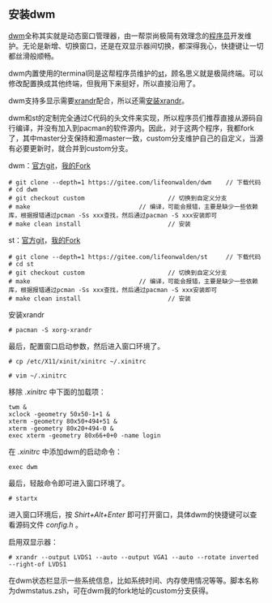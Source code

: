 ## 安装dwm

[dwm](https://dwm.suckless.org)全称其实就是动态窗口管理器，由一帮崇尚极简有效理念的[程序员](https://dwm.suckless.org)开发维护。无论是新增、切换窗口，还是在双显示器间切换，都深得我心，快捷键让一切都丝滑般顺畅。

dwm内置使用的terminal同是这帮程序员维护的[st](https://st.suckless.org)，顾名思义就是极简终端。可以修改配置换成其他终端，但我用下来挺好，所以直接沿用了。

dwm支持多显示需要[xrandr](https://www.x.org/wiki/Projects/XRandR)配合，所以还需[安装xrandr](https://wiki.archlinux.org/index.php/Xrandr)。

dwm和st的定制完全通过C代码的头文件来实现，所以程序员们推荐直接从源码自行编译，并没有加入到pacman的软件源内。因此，对于这两个程序，我都fork了，其中master分支保持和源master一致，custom分支维护自己的自定义，当源有必要更新时，就合并到custom分支。

dwm：[官方git](https://git.suckless.org/dwm)，[我的Fork](https://gitee.com/lifeonwalden/dwm)
```
# git clone --depth=1 https://gitee.com/lifeonwalden/dwm 	// 下载代码
# cd dwm
# git checkout custom 						// 切换到自定义分支
# make 								// 编译，可能会报错，主要是缺少一些依赖库，根据报错通过pcman -Ss xxx查找，然后通过pacman -S xxx安装即可
# make clean install						// 安装
```
 
st：[官方git](https://git.suckless.org/st)，[我的Fork](https://gitee.com/lifeonwalden/st)
```
# git clone --depth=1 https://gitee.com/lifeonwalden/st		// 下载代码
# cd st
# git checkout custom 						// 切换到自定义分支
# make 								// 编译，可能会报错，主要是缺少一些依赖库，根据报错通过pcman -Ss xxx查找，然后通过pacman -S xxx安装即可
# make clean install						// 安装
```

安装xrandr

`# pacman -S xorg-xrandr`

最后，配置窗口启动参数，然后进入窗口环境了。

`# cp /etc/X11/xinit/xinitrc ~/.xinitrc`

`# vim ~/.xinitrc`

移除 _.xinitrc_ 中下面的加载项：
```
twm &
xclock -geometry 50x50-1+1 &
xterm -geometry 80x50+494+51 &
xterm -geometry 80x20+494-0 &
exec xterm -geometry 80x66+0+0 -name login
```
在 _.xinitrc_ 中添加dwm的启动命令：

`exec dwm`

最后，轻敲命令即可进入窗口环境了。

`# startx`

进入窗口环境后，按 _Shirt+Alt+Enter_ 即可打开窗口，具体dwm的快捷键可以查看源码文件 _config.h_ 。

启用双显示器：

`# xrandr --output LVDS1 --auto --output VGA1 --auto --rotate inverted --right-of LVDS1`

在dwm状态栏显示一些系统信息，比如系统时间、内存使用情况等等。脚本名称为dwmstatus.zsh，可在dwm我的fork地址的custom分支获得。

